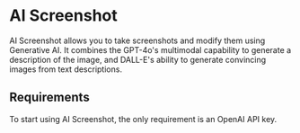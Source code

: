 # AI Screenshot

AI Screenshot allows you to take screenshots and modify them using Generative AI. It combines the GPT-4o's multimodal capability to generate a description of the image, and DALL-E's ability to generate convincing images from text descriptions.

## Requirements
To start using AI Screenshot, the only requirement is an OpenAI API key.
